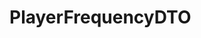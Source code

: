 #  PlayerFrequencyDTO

<api-schema openapi-path="../../../api-specs/swagger-otr-api.json" name="PlayerFrequencyDTO"/>